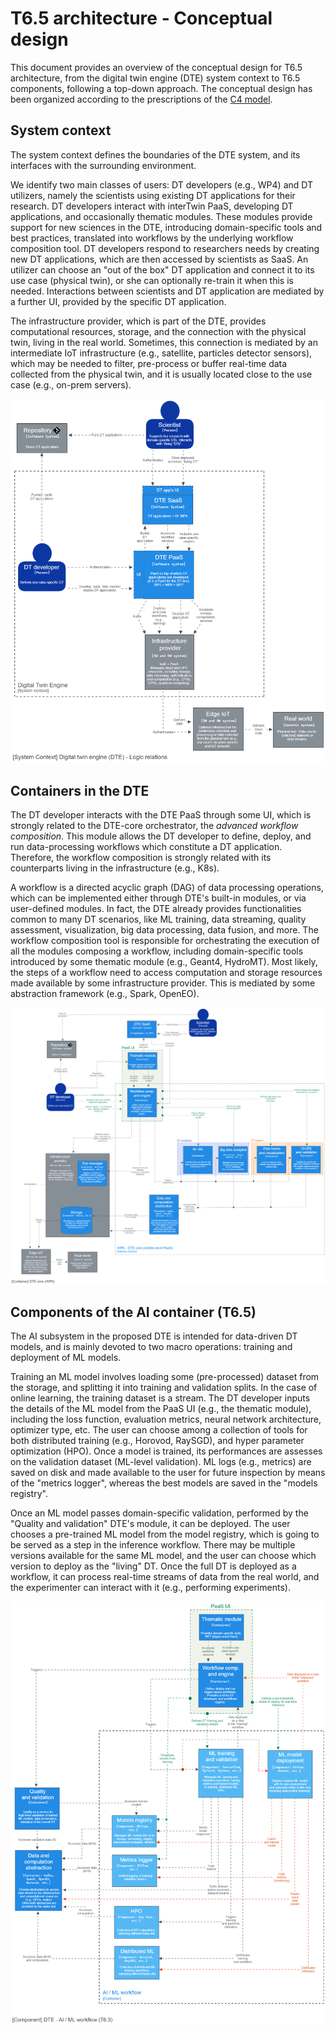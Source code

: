 # T6.5 architecture - Conceptual design

This document provides an overview of the conceptual design for T6.5 architecture, from the digital twin engine (DTE)
system context to T6.5 components, following a top-down approach. The conceptual design has been organized according to
the prescriptions of the [C4 model](https://c4model.com/).

## System context

The system context defines the boundaries of the DTE system, and its interfaces with the surrounding environment.

We identify two main classes of users: DT developers (e.g., WP4) and DT utilizers, namely the scientists using existing
DT applications for their research.
DT developers interact with interTwin PaaS, developing DT applications, and occasionally thematic modules. These modules
provide support for new sciences in the DTE, introducing domain-specific tools and best practices, translated into
workflows by the underlying workflow composition tool. DT developers respond to researchers needs by creating new
DT applications, which are then accessed by scientists as SaaS. An utilizer can choose an "out of the box" DT
application and connect it to its use case (physical twin), or she can optionally re-train it when this is needed.
Interactions between scientists and DT application are mediated by a further UI, provided by the specific DT application.

The infrastructure provider, which is part of the DTE, provides computational resources, storage, and the connection
with the physical twin, living in the real world. Sometimes, this connection is mediated by an intermediate IoT
infrastructure (e.g., satellite, particles detector sensors), which may be needed to filter, pre-process or buffer
real-time data collected from the physical twin, and it is usually located close to the use case (e.g., on-prem servers).

![System context](./img/System_context.png)

## Containers in the DTE

The DT developer interacts with the DTE PaaS through some UI, which is strongly related to the DTE-core orchestrator,
the *advanced workflow composition*. This module allows the DT developer to define, deploy, and run  data-processing
workflows which constitute a DT application. Therefore, the workflow composition is strongly related with its
counterparts living in the infrastructure (e.g., K8s).

A workflow is a directed acyclic graph (DAG) of data processing operations, which can be implemented either through
DTE's built-in modules, or via user-defined modules. In fact, the DTE already provides functionalities common to
many DT scenarios, like ML training, data streaming, quality assessment, visualization, big data processing, data
fusion, and more.
The workflow composition tool is responsible for orchestrating the execution of all the modules composing a workflow,
including domain-specific tools introduced by some thematic module (e.g., Geant4, HydroMT). Most likely, the steps of
a workflow need to access computation and storage resources made available by some infrastructure provider. This is
mediated by some abstraction framework (e.g., Spark, OpenEO).  

![DTE core containers](./img/DTE_core_containers.png)

## Components of the AI container (T6.5)

The AI subsystem in the proposed DTE is intended for data-driven DT models, and is mainly devoted to two macro
operations: training and deployment of ML models.

Training an ML model involves loading some (pre-processed) dataset from the storage, and splitting it into training
and validation splits. In the case of online learning, the training dataset is a stream. The DT developer inputs
the details of the ML model from the PaaS UI (e.g., the thematic module), including the loss function, evaluation
metrics, neural network architecture, optimizer type, etc. The user can choose among a collection of tools for both
distributed training (e.g., Horovod, RaySGD), and hyper parameter optimization (HPO). Once a model is trained, its
performances are assesses on the validation dataset (ML-level validation). ML logs (e.g., metrics) are saved on disk
and made available to the user for future inspection by means of the "metrics logger", whereas the best models are
saved in the "models registry".

Once an ML model passes domain-specific validation, performed by the "Quality and validation" DTE's module, it can be
deployed. The user chooses a pre-trained ML model from the model registry, which is going to be served as a step in the
inference workflow. There may be multiple versions available for the same ML model, and the user can choose which
version to deploy as the "living" DT. Once the full DT is deployed as a workflow, it can process real-time streams of
data from the real world, and the experimenter can interact with it (e.g., performing experiments).

![AI ML container](./img/AI_ML_container.png)
